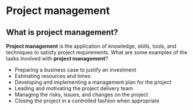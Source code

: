 # Project management

## What is project management?

**Project management** is the application of knowledge, skills, tools, and
techniques to satisfy project requirements. What are some examples of the tasks
involved with **project management**?

* Preparing a business case to justify an investment
* Estimating resources and times
* Developing and implementing a management plan for the project
* Leading and motivating the project delivery team
* Managing the risks, issues, and changes on the project
* Closing the project in a controlled fashion when appropriate